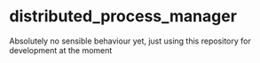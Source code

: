 distributed_process_manager
===========================

Absolutely no sensible behaviour yet, just using this repository for development at the moment

